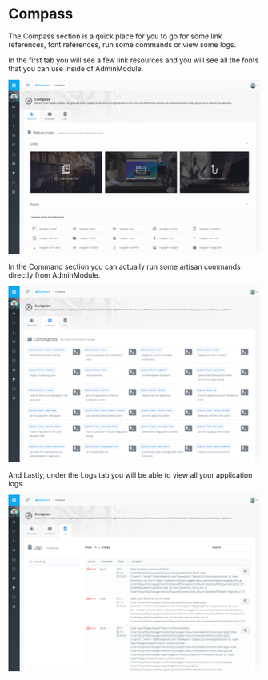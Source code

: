 # Compass

The Compass section is a quick place for you to go for some link references, font references, run some commands or view some logs.

In the first tab you will see a few link resources and you will see all the fonts that you can use inside of AdminModule.

![](../.gitbook/assets/compass_1.png)

In the Command section you can actually run some artisan commands directly from AdminModule.

![](../.gitbook/assets/compass_2.png)

And Lastly, under the Logs tab you will be able to view all your application logs.

![](../.gitbook/assets/compass_3.png)

